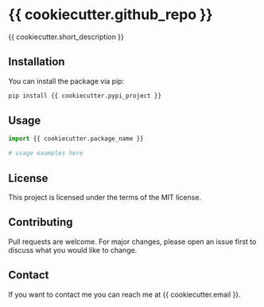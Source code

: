 # {{ cookiecutter.github_repo }}

{{ cookiecutter.short_description }}

## Installation

You can install the package via pip:

```bash
pip install {{ cookiecutter.pypi_project }}
```

## Usage

```python
import {{ cookiecutter.package_name }}

# usage examples here
```

## License

This project is licensed under the terms of the MIT license.

## Contributing

Pull requests are welcome. For major changes, please open an issue first to discuss what you would like to change.

## Contact

If you want to contact me you can reach me at {{ cookiecutter.email }}.
